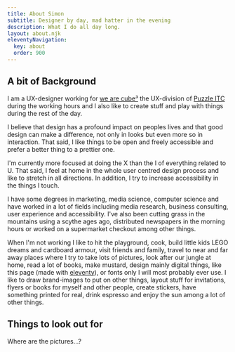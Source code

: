 ```yaml
---
title: About Simon
subtitle: Designer by day, mad hatter in the evening
description: What I do all day long.
layout: about.njk
eleventyNavigation:
  key: about
  order: 900
---
```


## A bit of Background
I am a UX-designer working for [we are cube³](https://wearecube.ch) the UX-division of [Puzzle ITC](https://puzzle.ch) during the working hours and I also like to create stuff and play with things during the rest of the day.

I believe that design has a profound impact on peoples lives and that good design can make a difference, not only in looks but even more so in interaction. That said, I like things to be open and freely accessible and prefer a better thing to a prettier one.

I'm currently more focused at doing the X than the I of everything related to U. That said, I feel at home in the whole user centred design process and like to stretch in all directions. In addition, I try to increase accessibility in the things I touch.

I have some degrees in marketing, media science, computer science and have worked in a lot of fields including media research, business consulting, user experience and accessibility. I've also been cutting grass in the mountains using a scythe ages ago, distributed newspapers in the morning hours or worked on a supermarket checkout among other things. 

When I'm not working I like to hit the playground, cook, build little kids LEGO dreams and cardboard armour, visit friends and family, travel to near and far away places where I try to take lots of pictures, look after our jungle at home, read a lot of books, make mustard, design mainly digital things, like this page (made with [eleventy](https://www.11ty.dev/)), or fonts only I will most probably ever use. I like to draw brand-images to put on other things, layout stuff for invitations, flyers or books for myself and other people, create stickers, have something printed for real, drink espresso and enjoy the sun among a lot of other things. 

## Things to look out for
Where are the pictures...?